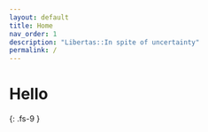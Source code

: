 ```yaml
---
layout: default
title: Home
nav_order: 1
description: "Libertas::In spite of uncertainty"
permalink: /
---
```


# Hello
{: .fs-9 }
